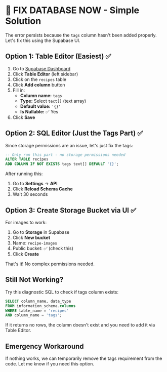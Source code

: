 # 🚨 FIX DATABASE NOW - Simple Solution

The error persists because the `tags` column hasn't been added properly. Let's fix this using the Supabase UI.

## Option 1: Table Editor (Easiest) ✅

1. Go to [Supabase Dashboard](https://app.supabase.com)
2. Click **Table Editor** (left sidebar)
3. Click on the `recipes` table
4. Click **Add column** button
5. Fill in:
   - **Column name:** `tags`
   - **Type:** Select `text[]` (text array)
   - **Default value:** `'{}'`
   - **Is Nullable:** ✅ Yes
6. Click **Save**

## Option 2: SQL Editor (Just the Tags Part) ✅

Since storage permissions are an issue, let's just fix the tags:

```sql
-- Only run this part - no storage permissions needed
ALTER TABLE recipes 
ADD COLUMN IF NOT EXISTS tags text[] DEFAULT '{}';
```

After running this:
1. Go to **Settings** → **API**
2. Click **Reload Schema Cache**
3. Wait 30 seconds

## Option 3: Create Storage Bucket via UI ✅

For images to work:

1. Go to **Storage** in Supabase
2. Click **New bucket**
3. Name: `recipe-images`
4. Public bucket: ✅ (check this)
5. Click **Create**

That's it! No complex permissions needed.

## Still Not Working?

Try this diagnostic SQL to check if tags column exists:

```sql
SELECT column_name, data_type 
FROM information_schema.columns 
WHERE table_name = 'recipes' 
AND column_name = 'tags';
```

If it returns no rows, the column doesn't exist and you need to add it via Table Editor.

## Emergency Workaround

If nothing works, we can temporarily remove the tags requirement from the code. Let me know if you need this option. 